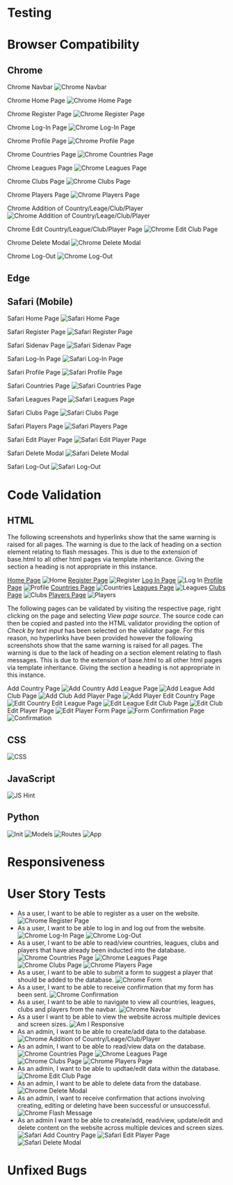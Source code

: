 # Testing

# Browser Compatibility

## Chrome
Chrome Navbar
![Chrome Navbar](documentation/testing/atletico-crud-chrome-navbar.png)

Chrome Home Page
![Chrome Home Page](documentation/testing/atletico-crud-chrome-home.png)

Chrome Register Page
![Chrome Register Page](documentation/testing/atletico-crud-chrome-register.png)

Chrome Log-In Page
![Chrome Log-In Page](documentation/testing/atletico-crud-chrome-log-in.png)

Chrome Profile Page
![Chrome Profile Page](documentation/testing/atletico-crud-chrome-profile.png)

Chrome Countries Page
![Chrome Countries Page](documentation/testing/atletico-crud-chrome-countries.png)

Chrome Leagues Page
![Chrome Leagues Page](documentation/testing/atletico-crud-chrome-leagues.png)

Chrome Clubs Page
![Chrome Clubs Page](documentation/testing/atletico-crud-chrome-clubs.png)

Chrome Players Page
![Chrome Players Page](documentation/testing/atletico-crud-chrome-players.png)

Chrome Addition of Country/Leage/Club/Player
![Chrome Addition of Country/Leage/Club/Player](documentation/testing/atletico-crud-chrome-addition.png)

Chrome Edit Country/League/Club/Player Page
![Chrome Edit Club Page](documentation/testing/atletico-crud-chrome-edit.png)

Chrome Delete Modal
![Chrome Delete Modal](documentation/testing/atletico-crud-chrome-delete-modal.png)

Chrome Log-Out
![Chrome Log-Out](documentation/testing/atletico-crud-chrome-log-out.png)

## Edge

## Safari (Mobile)
Safari Home Page
![Safari Home Page](documentation/testing/atletico-crud-safari-home.jpg)

Safari Register Page
![Safari Register Page](documentation/testing/atletico-crud-safari-register.jpg)

Safari Sidenav Page
![Safari Sidenav Page](documentation/testing/atletico-crud-safari-sidenav.jpg)

Safari Log-In Page
![Safari Log-In Page](documentation/testing/atletico-crud-safari-log-in.jpg)

Safari Profile Page
![Safari Profile Page](documentation/testing/atletico-crud-safari-profile.jpg)

Safari Countries Page
![Safari Countries Page](documentation/testing/atletico-crud-safari-countries.jpg)

Safari Leagues Page
![Safari Leagues Page](documentation/testing/atletico-crud-safari-leagues.jpg)

Safari Clubs Page
![Safari Clubs Page](documentation/testing/atletico-crud-safari-clubs.jpg)

Safari Players Page
![Safari Players Page](documentation/testing/atletico-crud-safari-players.jpg)

Safari Edit Player Page
![Safari Edit Player Page](documentation/testing/atletico-crud-safari-edit-player.jpg)

Safari Delete Modal
![Safari Delete Modal](documentation/testing/atletico-crud-safari-delete-modal.jpg)

Safari Log-Out
![Safari Log-Out](documentation/testing/atletico-crud-safari-log-out.jpg)

# Code Validation

## HTML
The following screenshots and hyperlinks show that the same warning is raised for all pages. The warning is due to the lack of heading on a section element relating to flash messages. This is due to the extension of base.html to all other html pages via template inheritance. Giving the section a heading is not appropriate in this instance.

[Home Page](https://validator.w3.org/nu/?showsource=yes&doc=https%3A%2F%2Fatletico-crud.herokuapp.com%2F)
![Home](documentation/testing/atletico-crud-html-validation-home.png)
[Register Page](https://validator.w3.org/nu/?showsource=yes&doc=https%3A%2F%2Fatletico-crud.herokuapp.com%2Fregister)
![Register](documentation/testing/atletico-crud-html-validation-register.png)
[Log In Page](https://validator.w3.org/nu/?showsource=yes&doc=https%3A%2F%2Fatletico-crud.herokuapp.com%2Flogin)
![Log In](documentation/testing/atletico-crud-html-validation-login.png)
[Profile Page](https://validator.w3.org/nu/?showsource=yes&doc=https%3A%2F%2Fatletico-crud.herokuapp.com%2Fprofile%2Fadmin)
![Profile](documentation/testing/atletico-crud-html-validation-profile.png)
[Countries Page](https://validator.w3.org/nu/?showsource=yes&doc=https%3A%2F%2Fatletico-crud.herokuapp.com%2Fcountries)
![Countries](documentation/testing/atletico-crud-html-validation-countries.png)
[Leagues Page](https://validator.w3.org/nu/?showsource=yes&doc=https%3A%2F%2Fatletico-crud.herokuapp.com%2Fleagues%2F0)
![Leagues](documentation/testing/atletico-crud-html-validation-leagues.png)
[Clubs Page](https://validator.w3.org/nu/?showsource=yes&doc=https%3A%2F%2Fatletico-crud.herokuapp.com%2Fclubs%2F0)
![Clubs](documentation/testing/atletico-crud-html-validation-clubs.png)
[Players Page](https://validator.w3.org/nu/?showsource=yes&doc=https%3A%2F%2Fatletico-crud.herokuapp.com%2Fplayersa%2F0)
![Players](documentation/testing/atletico-crud-html-validation-playersa.png)

The following pages can be validated by visiting the respective page, right clicking on the page and selecting _View page source_. The source code can then be copied and pasted into the HTML validator providing the option of _Check by text input_ has been selected on the validator page. For this reason, no hyperlinks have been provided however the following screenshots show that the same warning is raised for all pages. The warning is due to the lack of heading on a section element relating to flash messages. This is due to the extension of base.html to all other html pages via template inheritance. Giving the section a heading is not appropriate in this instance.

Add Country Page
![Add Country](documentation/testing/atletico-crud-html-validation-add-country.png)
Add League Page
![Add League](documentation/testing/atletico-crud-html-validation-add-league.png)
Add Club Page
![Add Club](documentation/testing/atletico-crud-html-validation-add-club.png)
Add Player Page
![Add Player](documentation/testing/atletico-crud-html-validation-add-playersa.png)
Edit Country Page
![Edit Country](documentation/testing/atletico-crud-html-validation-edit-country.png)
Edit League Page
![Edit League](documentation/testing/atletico-crud-html-validation-edit-league.png)
Edit Club Page
![Edit Club](documentation/testing/atletico-crud-html-validation-edit-club.png)
Edit Player Page
![Edit Player](documentation/testing/atletico-crud-html-validation-edit-playera.png)
Form Page
![Form](documentation/testing/atletico-crud-html-validation-form.png)
Confirmation Page
![Confirmation](documentation/testing/atletico-crud-html-validation-confirmation.png)

## CSS
![CSS](documentation/testing/atletico-crud-css-validation.png)

## JavaScript
![JS Hint](documentation/testing/atletico-crud-js-hint-validation.png)

## Python
![Init](documentation/testing/atletico-crud-python-validation-init.png)
![Models](documentation/testing/atletico-crud-python-validation-models.png)
![Routes](documentation/testing/atletico-crud-python-validation-routes.png)
![App](documentation/testing/atletico-crud-python-validation-app.png)

# Responsiveness

# User Story Tests
- As a user, I want to be able to register as a user on the website.
![Chrome Register Page](documentation/testing/atletico-crud-chrome-register.png)
- As a user, I want to be able to log in and log out from the website.
![Chrome Log-In Page](documentation/testing/atletico-crud-chrome-log-in.png)
![Chrome Log-Out](documentation/testing/atletico-crud-chrome-log-out.png)
- As a user, I want to be able to read/view countries, leagues, clubs and players that have already been inducted into the database.
![Chrome Countries Page](documentation/testing/atletico-crud-chrome-countries.png)
![Chrome Leagues Page](documentation/testing/atletico-crud-chrome-leagues.png)
![Chrome Clubs Page](documentation/testing/atletico-crud-chrome-clubs.png)
![Chrome Players Page](documentation/testing/atletico-crud-chrome-players.png)
- As a user, I want to be able to submit a form to suggest a player that should be added to the database.
![Chrome Form](documentation/testing/atletico-crud-chrome-form.png)
- As a user, I want to be able to receive confirmation that my form has been sent.
![Chrome Confirmation](documentation/testing/atletico-crud-chrome-confirmation.png)
- As a user, I want to be able to navigate to view all countries, leagues, clubs and players from the navbar.
![Chrome Navbar](documentation/testing/atletico-crud-chrome-navbar.png)
- As a user I want to be able to view the website across multiple devices and screen sizes.
![Am I Responsive](documentation/testing/atletico-crud-am-i-responsive.png)
- As an admin, I want to be able to create/add data to the database.
![Chrome Addition of Country/Leage/Club/Player](documentation/testing/atletico-crud-chrome-addition.png)
- As an admin, I want to be able to read/view data on the database.
![Chrome Countries Page](documentation/testing/atletico-crud-chrome-countries.png)
![Chrome Leagues Page](documentation/testing/atletico-crud-chrome-leagues.png)
![Chrome Clubs Page](documentation/testing/atletico-crud-chrome-clubs.png)
![Chrome Players Page](documentation/testing/atletico-crud-chrome-players.png)
- As an admin, I want to be able to updtae/edit data within the database.
![Chrome Edit Club Page](documentation/testing/atletico-crud-chrome-edit.png)
- As an admin, I want to be able to delete data from the database.
![Chrome Delete Modal](documentation/testing/atletico-crud-chrome-delete-modal.png)
- As an admin, I want to receive confirmation that actions involving creating, editing or deleting have been successful or unsuccessful.
![Chrome Flash Message](documentation/testing/atletico-crud-chrome-flash.png)
- As an admin I want to be able to create/add, read/view, update/edit and delete content on the website across multiple devices and screen sizes.
![Safari Add Country Page](documentation/testing/atletico-crud-safari-add-country.jpg)
![Safari Edit Player Page](documentation/testing/atletico-crud-safari-edit-player.jpg)
![Safari Delete Modal](documentation/testing/atletico-crud-safari-delete-modal.jpg)

# Unfixed Bugs